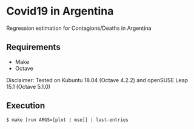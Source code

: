 # Covid19 in Argentina
Regression estimation for Contagions/Deaths in Argentina

## Requirements
- Make
- Octave

Disclaimer: Tested on Kubuntu 18.04 (Octave 4.2.2) and openSUSE Leap 15.1 (Octave 5.1.0)

## Execution
```console
$ make [run ARGS=[plot | mse]] | last-entries
```

